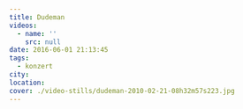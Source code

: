 ```yaml
---
title: Dudeman
videos:
  - name: ''
    src: null
date: 2016-06-01 21:13:45
tags:
  - konzert
city:
location:
cover: ./video-stills/dudeman-2010-02-21-08h32m57s223.jpg
---
```

